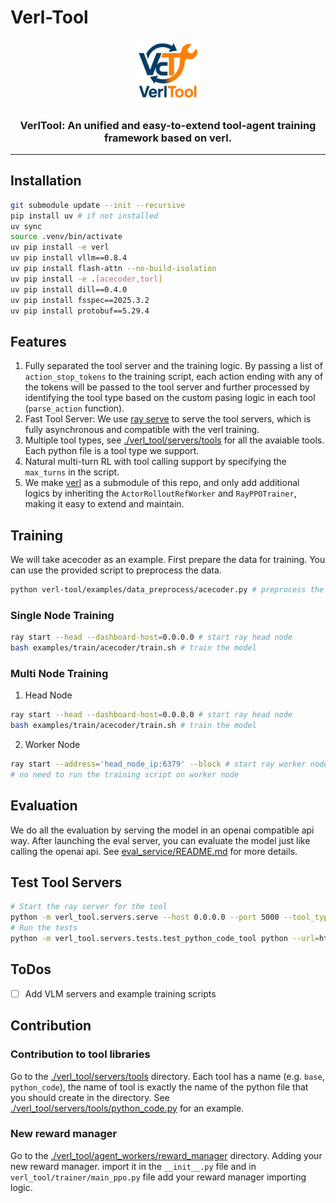 # Verl-Tool

<p align="center">
  <picture>
    <source media="(prefers-color-scheme: dark)" srcset="assets/imgs/logo.png">
    <img alt="VerlTool" src="assets/imgs/logo.png" width=20%>
  </picture>
</p>

<h3 align="center">
VerlTool: An unified and easy-to-extend tool-agent training framework based on verl.
</h3>

---

<!-- <p align="center">
| <a href="https://docs.vllm.ai"><b>Documentation</b></a> | <a href="https://blog.vllm.ai/"><b>Blog</b></a> | <a href="https://arxiv.org/abs/2309.06180"><b>Paper</b></a> | <a href="https://x.com/vllm_project"><b>Twitter/X</b></a> | <a href="https://discuss.vllm.ai"><b>User Forum</b></a> | <a href="https://slack.vllm.ai"><b>Developer Slack</b></a> |
</p> -->

## Installation
```bash
git submodule update --init --recursive
pip install uv # if not installed
uv sync
source .venv/bin/activate
uv pip install -e verl
uv pip install vllm==0.8.4
uv pip install flash-attn --no-build-isolation
uv pip install -e .[acecoder,torl]
uv pip install dill==0.4.0
uv pip install fsspec==2025.3.2
uv pip install protobuf==5.29.4
```

## Features
1. Fully separated the tool server and the training logic. By passing a list of `action_stop_tokens` to the training script, each action ending with any of the tokens will be passed to the tool server and further processed by identifying the tool type based on the custom pasing logic in each tool (`parse_action` function). 
2. Fast Tool Server: We use [ray serve](https://docs.ray.io/en/latest/serve/index.html) to serve the tool servers, which is fully asynchronous and compatible with the verl training.
3. Multiple tool types, see [./verl_tool/servers/tools](./verl_tool/servers/tools) for all the avaiable tools. Each python file is a tool type we support.
4. Natural multi-turn RL with tool calling support by specifying the `max_turns` in the script.
5. We make [verl](https://github.com/volcengine/verl) as a submodule of this repo, and only add additional logics by inheriting the `ActorRolloutRefWorker` and `RayPPOTrainer`, making it easy to extend and maintain.

## Training

We will take acecoder as an example. First prepare the data for training. You can use the provided script to preprocess the data.
```bash
python verl-tool/examples/data_preprocess/acecoder.py # preprocess the data and save
```

### Single Node Training

```bash
ray start --head --dashboard-host=0.0.0.0 # start ray head node
bash examples/train/acecoder/train.sh # train the model
```

### Multi Node Training
1. Head Node
```bash
ray start --head --dashboard-host=0.0.0.0 # start ray head node
bash examples/train/acecoder/train.sh # train the model
```
2. Worker Node
```bash
ray start --address='head_node_ip:6379' --block # start ray worker node
# no need to run the training script on worker node
```

## Evaluation
We do all the evaluation by serving the model in an openai compatible api way. After launching the eval server, you can evaluate the model just like calling the openai api. See [eval_service/README.md](./eval_service/README.md) for more details. 

## Test Tool Servers

```bash
# Start the ray server for the tool
python -m verl_tool.servers.serve --host 0.0.0.0 --port 5000 --tool_type "python_code" &
# Run the tests
python -m verl_tool.servers.tests.test_python_code_tool python --url=http://localhost:5000/get_observation
```

## ToDos
- [ ] Add VLM servers and example training scripts

## Contribution
### Contribution to tool libraries
Go to the [./verl_tool/servers/tools](./verl_tool/servers/tools) directory. Each tool has a name (e.g. `base`, `python_code`), the name of tool is exactly the name of the python file that you should create in the directory. See [./verl_tool/servers/tools/python_code.py](./verl_tool/servers/tools/python_code.py) for an example.

### New reward manager
Go to the [./verl_tool/agent_workers/reward_manager](./verl_tool/agent_workers/reward_manager) directory. Adding your new reward manager. import it in the `__init__.py` file and in `verl_tool/trainer/main_ppo.py` file add your reward manager importing logic.
